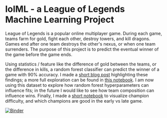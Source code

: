 # lolML - a League of Legends Machine Learning Project
League of Legends is a popular online multiplayer game. During each game, teams farm for gold, fight each other, destroy towers, and kill dragons. Games end after one team destroys the other's nexus, or when one team surrenders. The purpose of this project is to predict the eventual winner of the game before the game ends.

Using statistics / feature like the difference of gold between the teams, or the difference in kills, a random forest classifier can predict the winner of a game with 90% accuracy. I made a [short blog post](http://www.trailofpapers.net/2015/10/playing-with-random-forests-in-league.html) highlighting these findings; a more full exploration can be found in  [this notebook](https://github.com/map222/lolML/blob/master/notebooks/Playing%20with%20Random%20Forests%20in%20League%20of%20Legends.ipynb). I am now using this dataset to explore how random forest hyperparameters can influence fits; in the future I would like to see how team composition can influence wins. Finally, I made a [short notebook](https://github.com/map222/lolML/blob/master/notebooks/Champion%20skill.ipynb) to visualize champion difficulty, and which champions are good in the early vs late game.

[![Binder](http://mybinder.org/badge.svg)](http://mybinder.org/repo/map222/lolML)
